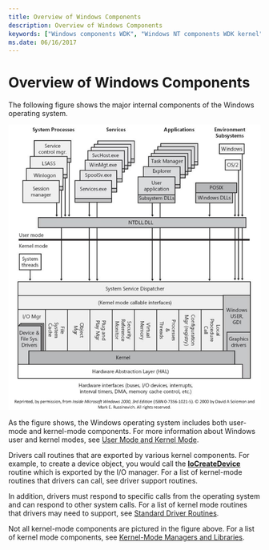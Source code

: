 ```yaml
---
title: Overview of Windows Components
description: Overview of Windows Components
keywords: ["Windows components WDK", "Windows NT components WDK kernel"]
ms.date: 06/16/2017
---
```


# Overview of Windows Components





The following figure shows the major internal components of the Windows operating system.

![diagram illustrating an overview of windows components.](images/ntarch.png)

As the figure shows, the Windows operating system includes both user-mode and kernel-mode components. For more information about Windows user and kernel modes, see [User Mode and Kernel Mode](../gettingstarted/user-mode-and-kernel-mode.md).

Drivers call routines that are exported by various kernel components. For example, to create a device object, you would call the [**IoCreateDevice**](/windows-hardware/drivers/ddi/wdm/nf-wdm-iocreatedevice) routine which is exported by the I/O manager. For a list of kernel-mode routines that drivers can call, see driver support routines.

In addition, drivers must respond to specific calls from the operating system and can respond to other system calls. For a list of kernel mode routines that drivers may need to support, see [Standard Driver Routines](./introduction-to-standard-driver-routines.md).

Not all kernel-mode components are pictured in the figure above. For a list of kernel mode components, see [Kernel-Mode Managers and Libraries](windows-kernel-mode-object-manager.md).

 

